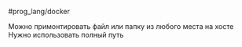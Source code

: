 #prog_lang/docker 

Можно примонтировать файл или папку из любого места на хосте
Нужно использовать полный путь